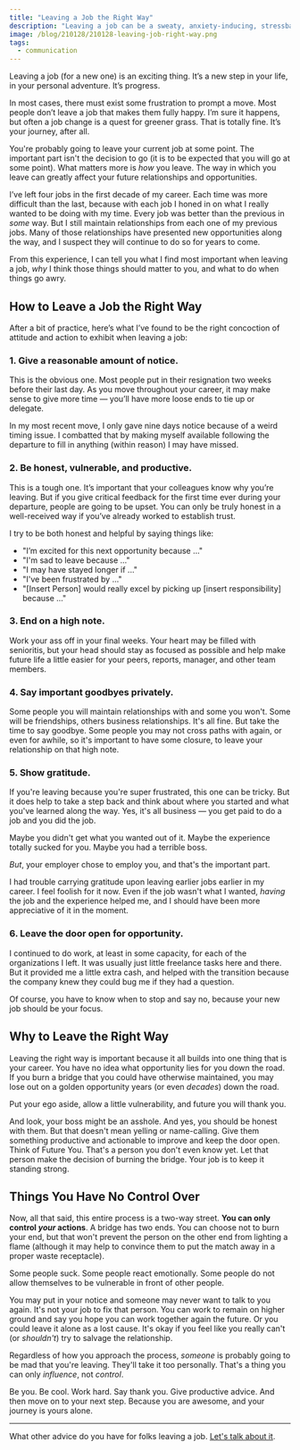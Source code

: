 ```yaml
---
title: "Leaving a Job the Right Way"
description: "Leaving a job can be a sweaty, anxiety-inducing, stressball of an experience. Here are a few thoughts to make that process easier. Future You will thank you."
image: /blog/210128/210128-leaving-job-right-way.png
tags:
  - communication
---
```


Leaving a job (for a new one) is an exciting thing. It’s a new step in your life, in your personal adventure. It’s progress.

In most cases, there must exist some frustration to prompt a move. Most people don’t leave a job that makes them fully happy. I’m sure it happens, but often a job change is a quest for greener grass. That is totally fine. It’s your journey, after all.

You're probably going to leave your current job at some point. The important part isn't the decision to go (it is to be expected that you will go at some point). What matters more is _how_ you leave. The way in which you leave can greatly affect your future relationships and opportunities.

I’ve left four jobs in the first decade of my career. Each time was more difficult than the last, because with each job I honed in on what I really wanted to be doing with my time. Every job was better than the previous in _some_ way. But I still maintain relationships from each one of my previous jobs. Many of those relationships have presented new opportunities along the way, and I suspect they will continue to do so for years to come.

From this experience, I can tell you what I find most important when leaving a job, _why_ I think those things should matter to you, and what to do when things go awry.

## How to Leave a Job the Right Way

After a bit of practice, here’s what I’ve found to be the right concoction of attitude and action to exhibit when leaving a job:

### 1. Give a reasonable amount of notice.

This is the obvious one. Most people put in their resignation two weeks before their last day. As you move throughout your career, it may make sense to give more time — you’ll have more loose ends to tie up or delegate.

In my most recent move, I only gave nine days notice because of a weird timing issue. I combatted that by making myself available following the departure to fill in anything (within reason) I may have missed.

### 2. Be honest, vulnerable, and productive.

This is a tough one. It’s important that your colleagues know why you’re leaving. But if you give critical feedback for the first time ever during your departure, people are going to be upset. You can only be truly honest in a well-received way if you’ve already worked to establish trust.

I try to be both honest and helpful by saying things like:

- "I’m excited for this next opportunity because ..."
- "I'm sad to leave because ..."
- "I may have stayed longer if ..."
- "I've been frustrated by ..."
- "[Insert Person] would really excel by picking up [insert responsibility] because ..."

### 3. End on a high note.

Work your ass off in your final weeks. Your heart may be filled with senioritis, but your head should stay as focused as possible and help make future life a little easier for your peers, reports, manager, and other team members.

### 4. Say important goodbyes privately.

Some people you will maintain relationships with and some you won't. Some will be friendships, others business relationships. It's all fine. But take the time to say goodbye. Some people you may not cross paths with again, or even for awhile, so it's important to have some closure, to leave your relationship on that high note.

### 5. Show gratitude.

If you're leaving because you're super frustrated, this one can be tricky. But it does help to take a step back and think about where you started and what you've learned along the way. Yes, it's all business — you get paid to do a job and you did the job.

Maybe you didn't get what you wanted out of it. Maybe the experience totally sucked for you. Maybe you had a terrible boss.

_But_, your employer chose to employ you, and that's the important part.

I had trouble carrying gratitude upon leaving earlier jobs earlier in my career. I feel foolish for it now. Even if the job wasn't what I wanted, _having_ the job and the experience helped me, and I should have been more appreciative of it in the moment.

### 6. Leave the door open for opportunity.

I continued to do work, at least in some capacity, for each of the organizations I left. It was usually just little freelance tasks here and there. But it provided me a little extra cash, and helped with the transition because the company knew they could bug me if they had a question.

Of course, you have to know when to stop and say no, because your new job should be your focus.

## Why to Leave the Right Way

Leaving the right way is important because it all builds into one thing that is your career. You have no idea what opportunity lies for you down the road. If you burn a bridge that you could have otherwise maintained, you may lose out on a golden opportunity years (or even _decades_) down the road.

Put your ego aside, allow a little vulnerability, and future you will thank you.

And look, your boss might be an asshole. And yes, you should be honest with them. But that doesn't mean yelling or name-calling. Give them something productive and actionable to improve and keep the door open. Think of Future You. That's a person you don't even know yet. Let that person make the decision of burning the bridge. Your job is to keep it standing strong.

## Things You Have No Control Over

Now, all that said, this entire process is a two-way street. **You can only control _your_ actions**. A bridge has two ends. You can choose not to burn your end, but that won't prevent the person on the other end from lighting a flame (although it may help to convince them to put the match away in a proper waste receptacle).

Some people suck. Some people react emotionally. Some people do not allow themselves to be vulnerable in front of other people.

You may put in your notice and someone may never want to talk to you again. It's not your job to fix that person. You can work to remain on higher ground and say you hope you can work together again the future. Or you could leave it alone as a lost cause. It's okay if you feel like you really can't (or _shouldn't_) try to salvage the relationship.

Regardless of how you approach the process, _someone_ is probably going to be mad that you're leaving. They'll take it too personally. That's a thing you can only _influence_, not _control_.

Be you. Be cool. Work hard. Say thank you. Give productive advice. And then move on to your next step. Because you are awesome, and your journey is yours alone.

---

What other advice do you have for folks leaving a job. [Let's talk about it](https://twitter.com/seancdavis29).
